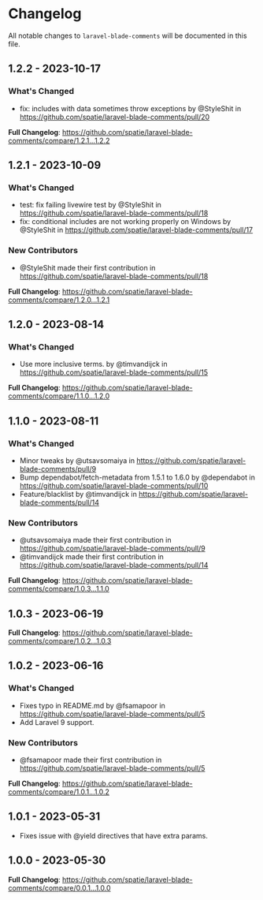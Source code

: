 # Changelog

All notable changes to `laravel-blade-comments` will be documented in this file.

## 1.2.2 - 2023-10-17

### What's Changed

- fix: includes with data sometimes throw exceptions by @StyleShit in https://github.com/spatie/laravel-blade-comments/pull/20

**Full Changelog**: https://github.com/spatie/laravel-blade-comments/compare/1.2.1...1.2.2

## 1.2.1 - 2023-10-09

### What's Changed

- test: fix failing livewire test by @StyleShit in https://github.com/spatie/laravel-blade-comments/pull/18
- fix: conditional includes are not working properly on Windows by @StyleShit in https://github.com/spatie/laravel-blade-comments/pull/17

### New Contributors

- @StyleShit made their first contribution in https://github.com/spatie/laravel-blade-comments/pull/18

**Full Changelog**: https://github.com/spatie/laravel-blade-comments/compare/1.2.0...1.2.1

## 1.2.0 - 2023-08-14

### What's Changed

- Use more inclusive terms. by @timvandijck in https://github.com/spatie/laravel-blade-comments/pull/15

**Full Changelog**: https://github.com/spatie/laravel-blade-comments/compare/1.1.0...1.2.0

## 1.1.0 - 2023-08-11

### What's Changed

- Minor tweaks by @utsavsomaiya in https://github.com/spatie/laravel-blade-comments/pull/9
- Bump dependabot/fetch-metadata from 1.5.1 to 1.6.0 by @dependabot in https://github.com/spatie/laravel-blade-comments/pull/10
- Feature/blacklist by @timvandijck in https://github.com/spatie/laravel-blade-comments/pull/14

### New Contributors

- @utsavsomaiya made their first contribution in https://github.com/spatie/laravel-blade-comments/pull/9
- @timvandijck made their first contribution in https://github.com/spatie/laravel-blade-comments/pull/14

**Full Changelog**: https://github.com/spatie/laravel-blade-comments/compare/1.0.3...1.1.0

## 1.0.3 - 2023-06-19

**Full Changelog**: https://github.com/spatie/laravel-blade-comments/compare/1.0.2...1.0.3

## 1.0.2 - 2023-06-16

### What's Changed

- Fixes typo in README.md by @fsamapoor in https://github.com/spatie/laravel-blade-comments/pull/5
- Add Laravel 9 support.

### New Contributors

- @fsamapoor made their first contribution in https://github.com/spatie/laravel-blade-comments/pull/5

**Full Changelog**: https://github.com/spatie/laravel-blade-comments/compare/1.0.1...1.0.2

## 1.0.1 - 2023-05-31

- Fixes issue with @yield directives that have extra params.

## 1.0.0 - 2023-05-30

**Full Changelog**: https://github.com/spatie/laravel-blade-comments/compare/0.0.1...1.0.0
